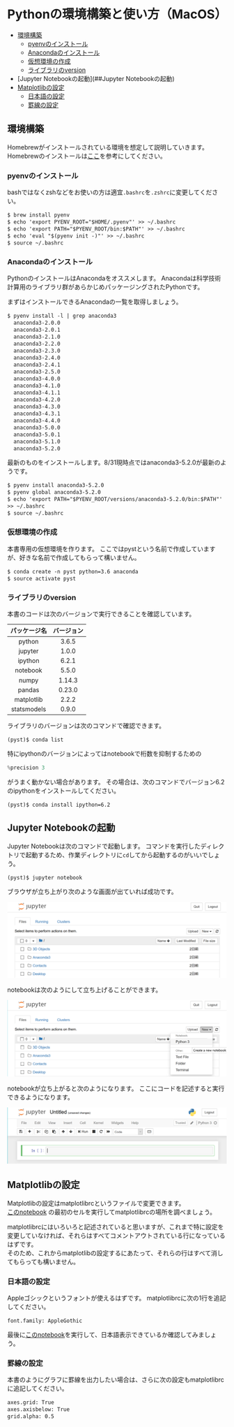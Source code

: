 # Pythonの環境構築と使い方（MacOS）

- [環境構築](##環境構築)
    - [pyenvのインストール](###pyenvのインストール)
    - [Anacondaのインストール](###Anacondaのインストール)
    - [仮想環境の作成](###仮想環境の作成)
    - [ライブラリのversion](###ライブラリのversion)
- [Jupyter Notebookの起動](##Jupyter Notebookの起動)
- [Matplotlibの設定](##Matplotlibの設定)
    - [日本語の設定](###日本語の設定)
    - [罫線の設定](###罫線の設定)

## 環境構築

Homebrewがインストールされている環境を想定して説明していきます。
Homebrewのインストールは[ここ](https://brew.sh/index_ja)を参考にしてください。

### pyenvのインストール

bashではなくzshなどをお使いの方は適宜`.bashrc`を`.zshrc`に変更してください。

```
$ brew install pyenv
$ echo 'export PYENV_ROOT="$HOME/.pyenv"' >> ~/.bashrc
$ echo 'export PATH="$PYENV_ROOT/bin:$PATH"' >> ~/.bashrc
$ echo 'eval "$(pyenv init -)"' >> ~/.bashrc
$ source ~/.bashrc
```

### Anacondaのインストール

PythonのインストールはAnacondaをオススメします。
Anacondaは科学技術計算用のライブラリ群があらかじめパッケージングされたPythonです。

まずはインストールできるAnacondaの一覧を取得しましょう。
```
$ pyenv install -l | grep anaconda3
  anaconda3-2.0.0
  anaconda3-2.0.1
  anaconda3-2.1.0
  anaconda3-2.2.0
  anaconda3-2.3.0
  anaconda3-2.4.0
  anaconda3-2.4.1
  anaconda3-2.5.0
  anaconda3-4.0.0
  anaconda3-4.1.0
  anaconda3-4.1.1
  anaconda3-4.2.0
  anaconda3-4.3.0
  anaconda3-4.3.1
  anaconda3-4.4.0
  anaconda3-5.0.0
  anaconda3-5.0.1
  anaconda3-5.1.0
  anaconda3-5.2.0
```

最新のものをインストールします。8/31現時点ではanaconda3-5.2.0が最新のようです。
```
$ pyenv install anaconda3-5.2.0
$ pyenv global anaconda3-5.2.0
$ echo 'export PATH="$PYENV_ROOT/versions/anaconda3-5.2.0/bin:$PATH"' >> ~/.bashrc
$ source ~/.bashrc
```

### 仮想環境の作成

本書専用の仮想環境を作ります。
ここではpystという名前で作成していますが、好きな名前で作成してもらって構いません。

```
$ conda create -n pyst python=3.6 anaconda
$ source activate pyst
```

### ライブラリのversion

本書のコードは次のバージョンで実行できることを確認しています。

|パッケージ名|バージョン|
|:-:|:-:|
|python|3.6.5|
|jupyter|1.0.0|
|ipython|6.2.1|
|notebook|5.5.0|
|numpy|1.14.3|
|pandas|0.23.0|
|matplotlib|2.2.2|
|statsmodels|0.9.0|

ライブラリのバージョンは次のコマンドで確認できます。
```
(pyst)$ conda list
```

特にipythonのバージョンによってはnotebookで桁数を抑制するための
```python
%precision 3
```
がうまく動かない場合があります。
その場合は、次のコマンドでバージョン6.2のipythonをインストールしてください。
```
(pyst)$ conda install ipython=6.2
```

## Jupyter Notebookの起動

Jupyter Notebookは次のコマンドで起動します。
コマンドを実行したディレクトリで起動するため、作業ディレクトリに`cd`してから起動するのがいいでしょう。

```
(pyst)$ jupyter notebook
```

ブラウザが立ち上がり次のような画面が出ていれば成功です。

![](images/notebook1.png)

notebookは次のようにして立ち上げることができます。

![](images/notebook2.png)

notebookが立ち上がると次のようになります。
ここにコードを記述すると実行できるようになります。

![](images/notebook3.png)

## Matplotlibの設定

Matplotlibの設定はmatplotlibrcというファイルで変更できます。  
[このnotebook](https://github.com/ghmagazine/python_stat_sample/blob/master/tutorial/matplotlib_ja.ipynb)
の最初のセルを実行してmatplotlibrcの場所を調べましょう。

matplotlibrcにはいろいろと記述されていると思いますが、これまで特に設定を変更していなければ、それらはすべてコメントアウトされている行になっているはずです。  
そのため、これからmatplotlibの設定するにあたって、それらの行はすべて消してもらっても構いません。

### 日本語の設定

Appleゴシックというフォントが使えるはずです。
matplotlibrcに次の1行を追記してください。
```
font.family: AppleGothic
```

最後に[このnotebook](https://github.com/ghmagazine/python_stat_sample/blob/master/tutorial/matplotlib_ja.ipynb)を実行して、日本語表示できているか確認してみましょう。

### 罫線の設定
本書のようにグラフに罫線を出力したい場合は、さらに次の設定もmatplotlibrcに追記してください。

```
axes.grid: True
axes.axisbelow: True
grid.alpha: 0.5
```
